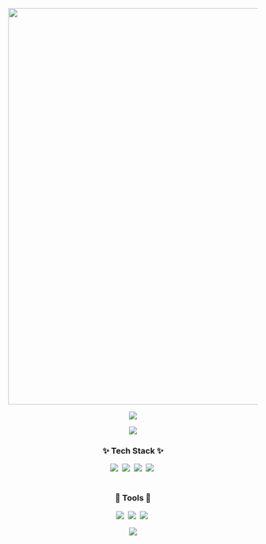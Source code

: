 <div align="center">
  <img width="800px" src="https://github.com/Hyehyun1001/Hyehyun1001/blob/master/logo_unscreen.gif" />
  <p align='center'>
    <img src="https://capsule-render.vercel.app/api?type=waving&color=auto&height=300&section=header&text=Hyhyun's%20Github&fontSize=90&animation=fadeIn&fontAlignY=38"/>
  </p>
  <img src="https://github-readme-stats.vercel.app/api/top-langs/?username=Hyehyun1001&layout=compact" />
</div>


<h3 align="center">✨ Tech Stack ✨</h3>
<div align="center">
  <img src="https://img.shields.io/badge/react-20232a.svg?style=for-the-badge&logo=react&logoColor=61DAFB" />&nbsp
  <img src="https://img.shields.io/badge/javascript-F7DF1E.svg?style=for-the-badge&logo=javascript&logoColor=20232a" />&nbsp
  <img src="https://img.shields.io/badge/typescript-007ACC.svg?style=for-the-badge&logo=typescript&logoColor=white" />&nbsp
  <img src="https://img.shields.io/badge/html5-E34F26.svg?style=for-the-badge&logo=html5&logoColor=white" />&nbsp
</div>

<br>

<h3 align="center">🔧 Tools 🔧</h3>
<div align="center">
  <img src="https://img.shields.io/badge/github-181717.svg?style=for-the-badge&logo=github&logoColor=white" />&nbsp
  <img src="https://img.shields.io/badge/Notion-F3F3F3.svg?style=for-the-badge&logo=notion&logoColor=black" />&nbsp
  <img src="https://img.shields.io/badge/figma-F24E1E.svg?style=for-the-badge&logo=figma&logoColor=white" />&nbsp
</div>

<div align="center">
  <p align='center'>
    <img src="https://capsule-render.vercel.app/api?type=waving&color=auto&height=200&section=footer&animation=fadeIn&fontAlignY=38"/>
  </p>
</div>

